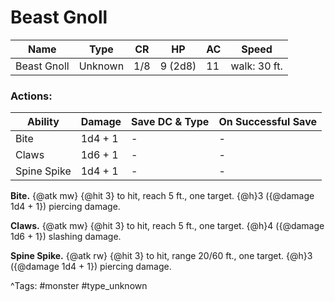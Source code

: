 # Beast Gnoll

| Name | Type | CR | HP | AC | Speed |
|------|------|----|----|----|-------|
| Beast Gnoll | Unknown | 1/8 | 9 (2d8) | 11 | walk: 30 ft. |

### Actions:

| Ability | Damage | Save DC & Type | On Successful Save |
|---------|--------|----------------|--------------------|
| Bite | 1d4 + 1 | - | - |
| Claws | 1d6 + 1 | - | - |
| Spine Spike | 1d4 + 1 | - | - |


**Bite.** {@atk mw} {@hit 3} to hit, reach 5 ft., one target. {@h}3 ({@damage 1d4 + 1}) piercing damage.

**Claws.** {@atk mw} {@hit 3} to hit, reach 5 ft., one target. {@h}4 ({@damage 1d6 + 1}) slashing damage.

**Spine Spike.** {@atk rw} {@hit 3} to hit, range 20/60 ft., one target. {@h}3 ({@damage 1d4 + 1}) piercing damage.

^Tags: #monster #type_unknown
